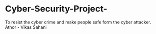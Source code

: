 # Cyber-Security-Project-
To resist the cyber crime and make people safe form the cyber attacker.
<br>
Athor - Vikas Sahani

